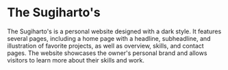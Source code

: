 # The Sugiharto's

The Sugiharto's is a personal website designed with a dark style. It features several pages, including a home page with a headline, subheadline, and illustration of favorite projects, as well as overview, skills, and contact pages. The website showcases the owner's personal brand and allows visitors to learn more about their skills and work.

